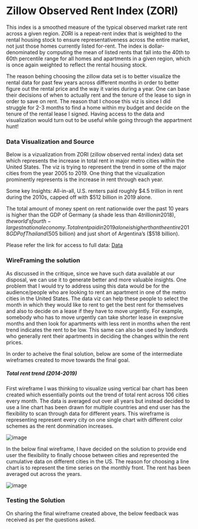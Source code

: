 # Zillow Observed Rent Index (ZORI)

This index is a smoothed measure of the typical observed market rate rent across a given region. ZORI is a repeat-rent index that is weighted to the rental housing 
stock to ensure representativeness across the entire market, not just those homes currently listed for-rent. The index is dollar-denominated by computing 
the mean of listed rents that fall into the 40th to 60th percentile range for all homes and apartments in a given region, which is once again weighted 
to reflect the rental housing stock.

The reason behing choosing the zillow data set is to better visualize the rental data for past few years across different months in order to better figure out the 
rental price and the way it varies during a year. One can base their decisions of when to actually rent and the tenure of the lease to sign in order to save on rent.
The reason that I choose this viz is since I did struggle for 2-3 months to find a home within my budget and decide on the tenure of the rental lease I signed. Having
access to the data and visualization would turn out to be useful while going through the appartment hunt!

### Data Visualization and Source 

Below is a vizualization from ZORI (zillow observed rental index) data set which represents the increase in total rent in major metro cities within the United States.
The viz is trying to represent the trend in some of the major cities from the year 2005 to 2019. One thing that the vizualization prominently represents is the increase
in rent through each year.

Some key Insights: All-in-all, U.S. renters paid roughly $4.5 trillion in rent during the 2010s, capped off with $512 billion in 2019 alone.

The total amount of money spent on rent nationwide over the past 10 years is higher than the GDP of Germany (a shade less than $4 trillion in 2018), the world’s fourth-largest 
national economy. Total rent paid in 2019 alone is higher than the entire 2018 GDP of Thailand ($505 billion) and just short of Argentina’s ($518 billion).

<div class="flourish-embed flourish-bar-chart-race" data-src="visualisation/1078503"><script src="https://public.flourish.studio/resources/embed.js"></script></div>

Please refer the link for access to full data: [Data](https://files.zillowstatic.com/research/public_csvs/zori/Metro_ZORI_AllHomesPlusMultifamily_SSA.csv?t=1636241110)

### WireFraming the solution

As discussed in the critique, since we have such data available at our disposal, we can use it to generate better and more valuable insights. One problem that I would try to 
address using this data would be for the audience/people who are looking to rent an apartment in one of the metro cities in the United States. The data viz can help these
people to select the month in which they would like to rent to get the best rent for themselves and also to decide on a lease if they have to move urgently. For example,
somebody who has to move urgently can take shorter lease in exepnsive months and then look for apartments with less rent in months when the rent trend indicates the rent to
be low. This same can also be used by landlords who generally rent their apartments in deciding the changes within the rent prices.

In order to acheive the final solution, below are some of the intermediate wireframes created to move towards the final goal.

##### Total rent trend (2014-2019)

First wireframe I was thinking to visualize using vertical bar chart has been created which essentially points out the trend of total rent across 106 cities every month. The data is averaged out over all years but instead decided to use a line chart has been drawn for multiple countries and end user has the flexibility to scan through data for different years. This wireframe is representing represent every city on one single chart with different color schemes as the rent donmination increases.

![image](https://user-images.githubusercontent.com/37357639/140671714-bc33e8b4-bcbe-4659-b7b7-692cc4f963bd.png)

In the below final wireframe, I have decided on the solution to provide end user the flexibility to finally choose between cities and represented the cumulative data on
different cities in the US. The reason for choosing a line chart is to represent the time series on the monthly front. The rent has been averaged out across the years.

![image](https://user-images.githubusercontent.com/37357639/140671756-370b520c-2516-4e9a-a2af-b6311df73ed7.png)

### Testing the Solution

On sharing the final wireframe created above, the below feedback was received as per the questions asked.

